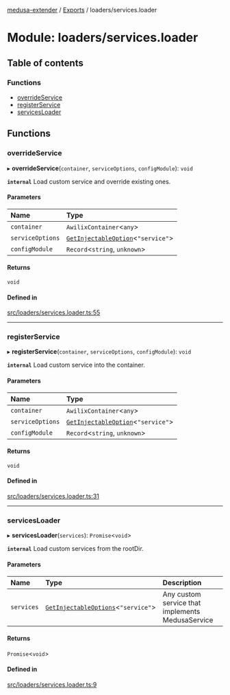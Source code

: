 [medusa-extender](../README.md) / [Exports](../modules.md) / loaders/services.loader

# Module: loaders/services.loader

## Table of contents

### Functions

- [overrideService](loaders_services_loader.md#overrideservice)
- [registerService](loaders_services_loader.md#registerservice)
- [servicesLoader](loaders_services_loader.md#servicesloader)

## Functions

### overrideService

▸ **overrideService**(`container`, `serviceOptions`, `configModule`): `void`

**`internal`**
Load custom service and override existing ones.

#### Parameters

| Name | Type |
| :------ | :------ |
| `container` | `AwilixContainer`<`any`\> |
| `serviceOptions` | [`GetInjectableOption`](core_types.md#getinjectableoption)<``"service"``\> |
| `configModule` | `Record`<`string`, `unknown`\> |

#### Returns

`void`

#### Defined in

[src/loaders/services.loader.ts:55](https://github.com/adrien2p/medusa-extender/blob/6db7d47/src/loaders/services.loader.ts#L55)

___

### registerService

▸ **registerService**(`container`, `serviceOptions`, `configModule`): `void`

**`internal`**
Load custom service into the container.

#### Parameters

| Name | Type |
| :------ | :------ |
| `container` | `AwilixContainer`<`any`\> |
| `serviceOptions` | [`GetInjectableOption`](core_types.md#getinjectableoption)<``"service"``\> |
| `configModule` | `Record`<`string`, `unknown`\> |

#### Returns

`void`

#### Defined in

[src/loaders/services.loader.ts:31](https://github.com/adrien2p/medusa-extender/blob/6db7d47/src/loaders/services.loader.ts#L31)

___

### servicesLoader

▸ **servicesLoader**(`services`): `Promise`<`void`\>

**`internal`**
Load custom services from the rootDir.

#### Parameters

| Name | Type | Description |
| :------ | :------ | :------ |
| `services` | [`GetInjectableOptions`](core_types.md#getinjectableoptions)<``"service"``\> | Any custom service that implements MedusaService |

#### Returns

`Promise`<`void`\>

#### Defined in

[src/loaders/services.loader.ts:9](https://github.com/adrien2p/medusa-extender/blob/6db7d47/src/loaders/services.loader.ts#L9)
